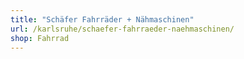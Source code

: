 ```yaml
---
title: "Schäfer Fahrräder + Nähmaschinen"
url: /karlsruhe/schaefer-fahrraeder-naehmaschinen/
shop: Fahrrad
---
```

